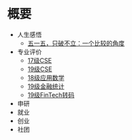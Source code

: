 # 概要

- 人生感悟
  - [五一五，只破不立：一个比较的角度](人生感悟/五一五，只破不立：一个比较的角度/五一五，只破不立：一个比较的角度.md)
- 专业评价
    - [17级CSE](专业评价/17CSE.md)
    - [19级CSE](专业评价/19CSE.md)
    - [18级应用数学](专业评价/18AppliedMathematics.md)
    - [19级金融统计](专业评价/19STA-FS.md)
    - [19级FinTech转码](专业评价/19FinTech-CS.md)
- 申研
- 就业
- 创业
- 社团
